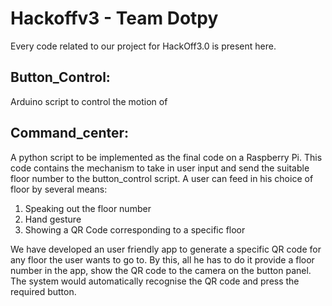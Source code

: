# Hackoffv3 - Team Dotpy
Every code related to our project for HackOff3.0 is present here.

## Button_Control:
Arduino script to control the motion of 

## Command_center:
A python script to be implemented as the final code on a Raspberry Pi. This code contains the mechanism to take in user input and send the suitable floor number to the button_control script. 
A user can feed in his choice of floor by several means:
1) Speaking out the floor number
2) Hand gesture
3) Showing a QR Code corresponding to a specific floor

We have developed an user friendly app to generate a specific QR code for any floor the user wants to go to. 
By this, all he has to do it provide a floor number in the app, show the QR code to the camera on the button panel. The system would automatically recognise the QR code and press the required button.
